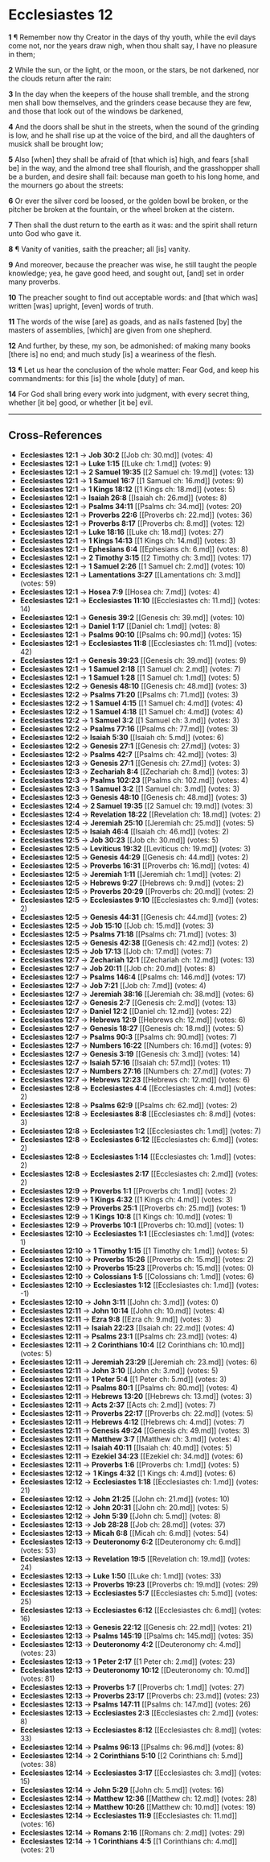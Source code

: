 # Ecclesiastes 12

**1** ¶ Remember now thy Creator in the days of thy youth, while the evil days come not, nor the years draw nigh, when thou shalt say, I have no pleasure in them;

**2** While the sun, or the light, or the moon, or the stars, be not darkened, nor the clouds return after the rain:

**3** In the day when the keepers of the house shall tremble, and the strong men shall bow themselves, and the grinders cease because they are few, and those that look out of the windows be darkened,

**4** And the doors shall be shut in the streets, when the sound of the grinding is low, and he shall rise up at the voice of the bird, and all the daughters of musick shall be brought low;

**5** Also [when] they shall be afraid of [that which is] high, and fears [shall be] in the way, and the almond tree shall flourish, and the grasshopper shall be a burden, and desire shall fail: because man goeth to his long home, and the mourners go about the streets:

**6** Or ever the silver cord be loosed, or the golden bowl be broken, or the pitcher be broken at the fountain, or the wheel broken at the cistern.

**7** Then shall the dust return to the earth as it was: and the spirit shall return unto God who gave it.

**8** ¶ Vanity of vanities, saith the preacher; all [is] vanity.

**9** And moreover, because the preacher was wise, he still taught the people knowledge; yea, he gave good heed, and sought out, [and] set in order many proverbs.

**10** The preacher sought to find out acceptable words: and [that which was] written [was] upright, [even] words of truth.

**11** The words of the wise [are] as goads, and as nails fastened [by] the masters of assemblies, [which] are given from one shepherd.

**12** And further, by these, my son, be admonished: of making many books [there is] no end; and much study [is] a weariness of the flesh.

**13** ¶ Let us hear the conclusion of the whole matter: Fear God, and keep his commandments: for this [is] the whole [duty] of man.

**14** For God shall bring every work into judgment, with every secret thing, whether [it be] good, or whether [it be] evil.

---

## Cross-References

- **Ecclesiastes 12:1** → **Job 30:2** [[Job ch: 30.md]] (votes: 4)
- **Ecclesiastes 12:1** → **Luke 1:15** [[Luke ch: 1.md]] (votes: 9)
- **Ecclesiastes 12:1** → **2 Samuel 19:35** [[2 Samuel ch: 19.md]] (votes: 13)
- **Ecclesiastes 12:1** → **1 Samuel 16:7** [[1 Samuel ch: 16.md]] (votes: 9)
- **Ecclesiastes 12:1** → **1 Kings 18:12** [[1 Kings ch: 18.md]] (votes: 5)
- **Ecclesiastes 12:1** → **Isaiah 26:8** [[Isaiah ch: 26.md]] (votes: 8)
- **Ecclesiastes 12:1** → **Psalms 34:11** [[Psalms ch: 34.md]] (votes: 20)
- **Ecclesiastes 12:1** → **Proverbs 22:6** [[Proverbs ch: 22.md]] (votes: 36)
- **Ecclesiastes 12:1** → **Proverbs 8:17** [[Proverbs ch: 8.md]] (votes: 12)
- **Ecclesiastes 12:1** → **Luke 18:16** [[Luke ch: 18.md]] (votes: 27)
- **Ecclesiastes 12:1** → **1 Kings 14:13** [[1 Kings ch: 14.md]] (votes: 3)
- **Ecclesiastes 12:1** → **Ephesians 6:4** [[Ephesians ch: 6.md]] (votes: 8)
- **Ecclesiastes 12:1** → **2 Timothy 3:15** [[2 Timothy ch: 3.md]] (votes: 17)
- **Ecclesiastes 12:1** → **1 Samuel 2:26** [[1 Samuel ch: 2.md]] (votes: 10)
- **Ecclesiastes 12:1** → **Lamentations 3:27** [[Lamentations ch: 3.md]] (votes: 59)
- **Ecclesiastes 12:1** → **Hosea 7:9** [[Hosea ch: 7.md]] (votes: 4)
- **Ecclesiastes 12:1** → **Ecclesiastes 11:10** [[Ecclesiastes ch: 11.md]] (votes: 14)
- **Ecclesiastes 12:1** → **Genesis 39:2** [[Genesis ch: 39.md]] (votes: 10)
- **Ecclesiastes 12:1** → **Daniel 1:17** [[Daniel ch: 1.md]] (votes: 8)
- **Ecclesiastes 12:1** → **Psalms 90:10** [[Psalms ch: 90.md]] (votes: 15)
- **Ecclesiastes 12:1** → **Ecclesiastes 11:8** [[Ecclesiastes ch: 11.md]] (votes: 42)
- **Ecclesiastes 12:1** → **Genesis 39:23** [[Genesis ch: 39.md]] (votes: 9)
- **Ecclesiastes 12:1** → **1 Samuel 2:18** [[1 Samuel ch: 2.md]] (votes: 7)
- **Ecclesiastes 12:1** → **1 Samuel 1:28** [[1 Samuel ch: 1.md]] (votes: 5)
- **Ecclesiastes 12:2** → **Genesis 48:10** [[Genesis ch: 48.md]] (votes: 3)
- **Ecclesiastes 12:2** → **Psalms 71:20** [[Psalms ch: 71.md]] (votes: 3)
- **Ecclesiastes 12:2** → **1 Samuel 4:15** [[1 Samuel ch: 4.md]] (votes: 4)
- **Ecclesiastes 12:2** → **1 Samuel 4:18** [[1 Samuel ch: 4.md]] (votes: 4)
- **Ecclesiastes 12:2** → **1 Samuel 3:2** [[1 Samuel ch: 3.md]] (votes: 3)
- **Ecclesiastes 12:2** → **Psalms 77:16** [[Psalms ch: 77.md]] (votes: 3)
- **Ecclesiastes 12:2** → **Isaiah 5:30** [[Isaiah ch: 5.md]] (votes: 6)
- **Ecclesiastes 12:2** → **Genesis 27:1** [[Genesis ch: 27.md]] (votes: 3)
- **Ecclesiastes 12:2** → **Psalms 42:7** [[Psalms ch: 42.md]] (votes: 3)
- **Ecclesiastes 12:3** → **Genesis 27:1** [[Genesis ch: 27.md]] (votes: 3)
- **Ecclesiastes 12:3** → **Zechariah 8:4** [[Zechariah ch: 8.md]] (votes: 3)
- **Ecclesiastes 12:3** → **Psalms 102:23** [[Psalms ch: 102.md]] (votes: 4)
- **Ecclesiastes 12:3** → **1 Samuel 3:2** [[1 Samuel ch: 3.md]] (votes: 3)
- **Ecclesiastes 12:3** → **Genesis 48:10** [[Genesis ch: 48.md]] (votes: 3)
- **Ecclesiastes 12:4** → **2 Samuel 19:35** [[2 Samuel ch: 19.md]] (votes: 3)
- **Ecclesiastes 12:4** → **Revelation 18:22** [[Revelation ch: 18.md]] (votes: 2)
- **Ecclesiastes 12:4** → **Jeremiah 25:10** [[Jeremiah ch: 25.md]] (votes: 5)
- **Ecclesiastes 12:5** → **Isaiah 46:4** [[Isaiah ch: 46.md]] (votes: 2)
- **Ecclesiastes 12:5** → **Job 30:23** [[Job ch: 30.md]] (votes: 5)
- **Ecclesiastes 12:5** → **Leviticus 19:32** [[Leviticus ch: 19.md]] (votes: 3)
- **Ecclesiastes 12:5** → **Genesis 44:29** [[Genesis ch: 44.md]] (votes: 2)
- **Ecclesiastes 12:5** → **Proverbs 16:31** [[Proverbs ch: 16.md]] (votes: 4)
- **Ecclesiastes 12:5** → **Jeremiah 1:11** [[Jeremiah ch: 1.md]] (votes: 2)
- **Ecclesiastes 12:5** → **Hebrews 9:27** [[Hebrews ch: 9.md]] (votes: 2)
- **Ecclesiastes 12:5** → **Proverbs 20:29** [[Proverbs ch: 20.md]] (votes: 2)
- **Ecclesiastes 12:5** → **Ecclesiastes 9:10** [[Ecclesiastes ch: 9.md]] (votes: 2)
- **Ecclesiastes 12:5** → **Genesis 44:31** [[Genesis ch: 44.md]] (votes: 2)
- **Ecclesiastes 12:5** → **Job 15:10** [[Job ch: 15.md]] (votes: 3)
- **Ecclesiastes 12:5** → **Psalms 71:18** [[Psalms ch: 71.md]] (votes: 3)
- **Ecclesiastes 12:5** → **Genesis 42:38** [[Genesis ch: 42.md]] (votes: 2)
- **Ecclesiastes 12:5** → **Job 17:13** [[Job ch: 17.md]] (votes: 7)
- **Ecclesiastes 12:7** → **Zechariah 12:1** [[Zechariah ch: 12.md]] (votes: 13)
- **Ecclesiastes 12:7** → **Job 20:11** [[Job ch: 20.md]] (votes: 8)
- **Ecclesiastes 12:7** → **Psalms 146:4** [[Psalms ch: 146.md]] (votes: 17)
- **Ecclesiastes 12:7** → **Job 7:21** [[Job ch: 7.md]] (votes: 4)
- **Ecclesiastes 12:7** → **Jeremiah 38:16** [[Jeremiah ch: 38.md]] (votes: 6)
- **Ecclesiastes 12:7** → **Genesis 2:7** [[Genesis ch: 2.md]] (votes: 13)
- **Ecclesiastes 12:7** → **Daniel 12:2** [[Daniel ch: 12.md]] (votes: 22)
- **Ecclesiastes 12:7** → **Hebrews 12:9** [[Hebrews ch: 12.md]] (votes: 6)
- **Ecclesiastes 12:7** → **Genesis 18:27** [[Genesis ch: 18.md]] (votes: 5)
- **Ecclesiastes 12:7** → **Psalms 90:3** [[Psalms ch: 90.md]] (votes: 7)
- **Ecclesiastes 12:7** → **Numbers 16:22** [[Numbers ch: 16.md]] (votes: 9)
- **Ecclesiastes 12:7** → **Genesis 3:19** [[Genesis ch: 3.md]] (votes: 14)
- **Ecclesiastes 12:7** → **Isaiah 57:16** [[Isaiah ch: 57.md]] (votes: 11)
- **Ecclesiastes 12:7** → **Numbers 27:16** [[Numbers ch: 27.md]] (votes: 7)
- **Ecclesiastes 12:7** → **Hebrews 12:23** [[Hebrews ch: 12.md]] (votes: 6)
- **Ecclesiastes 12:8** → **Ecclesiastes 4:4** [[Ecclesiastes ch: 4.md]] (votes: 2)
- **Ecclesiastes 12:8** → **Psalms 62:9** [[Psalms ch: 62.md]] (votes: 2)
- **Ecclesiastes 12:8** → **Ecclesiastes 8:8** [[Ecclesiastes ch: 8.md]] (votes: 3)
- **Ecclesiastes 12:8** → **Ecclesiastes 1:2** [[Ecclesiastes ch: 1.md]] (votes: 7)
- **Ecclesiastes 12:8** → **Ecclesiastes 6:12** [[Ecclesiastes ch: 6.md]] (votes: 2)
- **Ecclesiastes 12:8** → **Ecclesiastes 1:14** [[Ecclesiastes ch: 1.md]] (votes: 2)
- **Ecclesiastes 12:8** → **Ecclesiastes 2:17** [[Ecclesiastes ch: 2.md]] (votes: 2)
- **Ecclesiastes 12:9** → **Proverbs 1:1** [[Proverbs ch: 1.md]] (votes: 2)
- **Ecclesiastes 12:9** → **1 Kings 4:32** [[1 Kings ch: 4.md]] (votes: 3)
- **Ecclesiastes 12:9** → **Proverbs 25:1** [[Proverbs ch: 25.md]] (votes: 1)
- **Ecclesiastes 12:9** → **1 Kings 10:8** [[1 Kings ch: 10.md]] (votes: 1)
- **Ecclesiastes 12:9** → **Proverbs 10:1** [[Proverbs ch: 10.md]] (votes: 1)
- **Ecclesiastes 12:10** → **Ecclesiastes 1:1** [[Ecclesiastes ch: 1.md]] (votes: 1)
- **Ecclesiastes 12:10** → **1 Timothy 1:15** [[1 Timothy ch: 1.md]] (votes: 5)
- **Ecclesiastes 12:10** → **Proverbs 15:26** [[Proverbs ch: 15.md]] (votes: 2)
- **Ecclesiastes 12:10** → **Proverbs 15:23** [[Proverbs ch: 15.md]] (votes: 0)
- **Ecclesiastes 12:10** → **Colossians 1:5** [[Colossians ch: 1.md]] (votes: 6)
- **Ecclesiastes 12:10** → **Ecclesiastes 1:12** [[Ecclesiastes ch: 1.md]] (votes: -1)
- **Ecclesiastes 12:10** → **John 3:11** [[John ch: 3.md]] (votes: 0)
- **Ecclesiastes 12:11** → **John 10:14** [[John ch: 10.md]] (votes: 4)
- **Ecclesiastes 12:11** → **Ezra 9:8** [[Ezra ch: 9.md]] (votes: 3)
- **Ecclesiastes 12:11** → **Isaiah 22:23** [[Isaiah ch: 22.md]] (votes: 4)
- **Ecclesiastes 12:11** → **Psalms 23:1** [[Psalms ch: 23.md]] (votes: 4)
- **Ecclesiastes 12:11** → **2 Corinthians 10:4** [[2 Corinthians ch: 10.md]] (votes: 5)
- **Ecclesiastes 12:11** → **Jeremiah 23:29** [[Jeremiah ch: 23.md]] (votes: 6)
- **Ecclesiastes 12:11** → **John 3:10** [[John ch: 3.md]] (votes: 5)
- **Ecclesiastes 12:11** → **1 Peter 5:4** [[1 Peter ch: 5.md]] (votes: 3)
- **Ecclesiastes 12:11** → **Psalms 80:1** [[Psalms ch: 80.md]] (votes: 4)
- **Ecclesiastes 12:11** → **Hebrews 13:20** [[Hebrews ch: 13.md]] (votes: 3)
- **Ecclesiastes 12:11** → **Acts 2:37** [[Acts ch: 2.md]] (votes: 7)
- **Ecclesiastes 12:11** → **Proverbs 22:17** [[Proverbs ch: 22.md]] (votes: 5)
- **Ecclesiastes 12:11** → **Hebrews 4:12** [[Hebrews ch: 4.md]] (votes: 7)
- **Ecclesiastes 12:11** → **Genesis 49:24** [[Genesis ch: 49.md]] (votes: 3)
- **Ecclesiastes 12:11** → **Matthew 3:7** [[Matthew ch: 3.md]] (votes: 4)
- **Ecclesiastes 12:11** → **Isaiah 40:11** [[Isaiah ch: 40.md]] (votes: 5)
- **Ecclesiastes 12:11** → **Ezekiel 34:23** [[Ezekiel ch: 34.md]] (votes: 6)
- **Ecclesiastes 12:11** → **Proverbs 1:6** [[Proverbs ch: 1.md]] (votes: 5)
- **Ecclesiastes 12:12** → **1 Kings 4:32** [[1 Kings ch: 4.md]] (votes: 6)
- **Ecclesiastes 12:12** → **Ecclesiastes 1:18** [[Ecclesiastes ch: 1.md]] (votes: 21)
- **Ecclesiastes 12:12** → **John 21:25** [[John ch: 21.md]] (votes: 10)
- **Ecclesiastes 12:12** → **John 20:31** [[John ch: 20.md]] (votes: 5)
- **Ecclesiastes 12:12** → **John 5:39** [[John ch: 5.md]] (votes: 8)
- **Ecclesiastes 12:13** → **Job 28:28** [[Job ch: 28.md]] (votes: 37)
- **Ecclesiastes 12:13** → **Micah 6:8** [[Micah ch: 6.md]] (votes: 54)
- **Ecclesiastes 12:13** → **Deuteronomy 6:2** [[Deuteronomy ch: 6.md]] (votes: 53)
- **Ecclesiastes 12:13** → **Revelation 19:5** [[Revelation ch: 19.md]] (votes: 24)
- **Ecclesiastes 12:13** → **Luke 1:50** [[Luke ch: 1.md]] (votes: 33)
- **Ecclesiastes 12:13** → **Proverbs 19:23** [[Proverbs ch: 19.md]] (votes: 29)
- **Ecclesiastes 12:13** → **Ecclesiastes 5:7** [[Ecclesiastes ch: 5.md]] (votes: 25)
- **Ecclesiastes 12:13** → **Ecclesiastes 6:12** [[Ecclesiastes ch: 6.md]] (votes: 16)
- **Ecclesiastes 12:13** → **Genesis 22:12** [[Genesis ch: 22.md]] (votes: 21)
- **Ecclesiastes 12:13** → **Psalms 145:19** [[Psalms ch: 145.md]] (votes: 35)
- **Ecclesiastes 12:13** → **Deuteronomy 4:2** [[Deuteronomy ch: 4.md]] (votes: 23)
- **Ecclesiastes 12:13** → **1 Peter 2:17** [[1 Peter ch: 2.md]] (votes: 23)
- **Ecclesiastes 12:13** → **Deuteronomy 10:12** [[Deuteronomy ch: 10.md]] (votes: 81)
- **Ecclesiastes 12:13** → **Proverbs 1:7** [[Proverbs ch: 1.md]] (votes: 27)
- **Ecclesiastes 12:13** → **Proverbs 23:17** [[Proverbs ch: 23.md]] (votes: 23)
- **Ecclesiastes 12:13** → **Psalms 147:11** [[Psalms ch: 147.md]] (votes: 26)
- **Ecclesiastes 12:13** → **Ecclesiastes 2:3** [[Ecclesiastes ch: 2.md]] (votes: 8)
- **Ecclesiastes 12:13** → **Ecclesiastes 8:12** [[Ecclesiastes ch: 8.md]] (votes: 33)
- **Ecclesiastes 12:14** → **Psalms 96:13** [[Psalms ch: 96.md]] (votes: 8)
- **Ecclesiastes 12:14** → **2 Corinthians 5:10** [[2 Corinthians ch: 5.md]] (votes: 38)
- **Ecclesiastes 12:14** → **Ecclesiastes 3:17** [[Ecclesiastes ch: 3.md]] (votes: 15)
- **Ecclesiastes 12:14** → **John 5:29** [[John ch: 5.md]] (votes: 16)
- **Ecclesiastes 12:14** → **Matthew 12:36** [[Matthew ch: 12.md]] (votes: 28)
- **Ecclesiastes 12:14** → **Matthew 10:26** [[Matthew ch: 10.md]] (votes: 19)
- **Ecclesiastes 12:14** → **Ecclesiastes 11:9** [[Ecclesiastes ch: 11.md]] (votes: 16)
- **Ecclesiastes 12:14** → **Romans 2:16** [[Romans ch: 2.md]] (votes: 29)
- **Ecclesiastes 12:14** → **1 Corinthians 4:5** [[1 Corinthians ch: 4.md]] (votes: 21)
